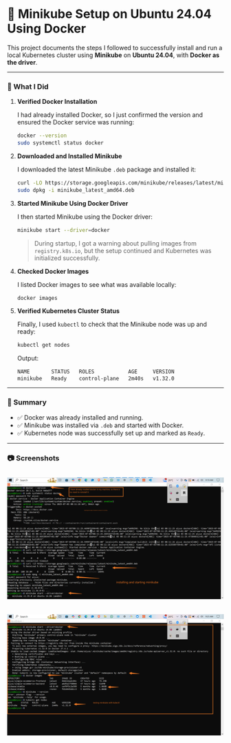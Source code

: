 
# 🚀 Minikube Setup on Ubuntu 24.04 Using Docker

This project documents the steps I followed to successfully install and run a local Kubernetes cluster using **Minikube** on **Ubuntu 24.04**, with **Docker as the driver**.

---

### 🔧 What I Did

1. **Verified Docker Installation**

   I had already installed Docker, so I just confirmed the version and ensured the Docker service was running:

   ```bash
   docker --version
   sudo systemctl status docker
   ```

2. **Downloaded and Installed Minikube**

   I downloaded the latest Minikube `.deb` package and installed it:

   ```bash
   curl -LO https://storage.googleapis.com/minikube/releases/latest/minikube_latest_amd64.deb
   sudo dpkg -i minikube_latest_amd64.deb
   ```

3. **Started Minikube Using Docker Driver**

   I then started Minikube using the Docker driver:

   ```bash
   minikube start --driver=docker
   ```

   > During startup, I got a warning about pulling images from `registry.k8s.io`, but the setup continued and Kubernetes was initialized successfully.

4. **Checked Docker Images**

   I listed Docker images to see what was available locally:

   ```bash
   docker images
   ```

5. **Verified Kubernetes Cluster Status**

   Finally, I used `kubectl` to check that the Minikube node was up and ready:

   ```bash
   kubectl get nodes
   ```

   Output:

   ```
   NAME       STATUS   ROLES           AGE     VERSION
   minikube   Ready    control-plane   2m40s   v1.32.0
   ```

---

### 📌 Summary

* ✅ Docker was already installed and running.
* ✅ Minikube was installed via `.deb` and started with Docker.
* ✅ Kubernetes node was successfully set up and marked as `Ready`.

---

### 📷 Screenshots

![text](imgs/kube1.png) 
---
![text](imgs/kube2.png)
---

